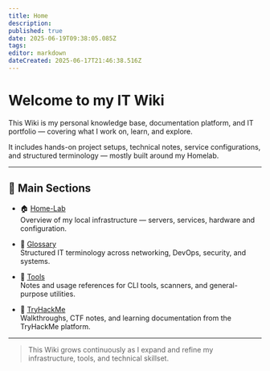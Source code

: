 ```yaml
---
title: Home
description: 
published: true
date: 2025-06-19T09:38:05.085Z
tags: 
editor: markdown
dateCreated: 2025-06-17T21:46:38.516Z
---
```


# Welcome to my IT Wiki

This Wiki is my personal knowledge base, documentation platform, and IT portfolio — covering what I work on, learn, and explore.

It includes hands-on project setups, technical notes, service configurations, and structured terminology — mostly built around my Homelab.

---

## 📁 Main Sections

- 🏠 [Home-Lab](/Home-Lab)  
  Overview of my local infrastructure — servers, services, hardware and configuration.

- 📖 [Glossary](/Glossary)  
  Structured IT terminology across networking, DevOps, security, and systems.

- 🧰 [Tools](/Tools)  
  Notes and usage references for CLI tools, scanners, and general-purpose utilities.

- 🧠 [TryHackMe](/TryHackMe)  
  Walkthroughs, CTF notes, and learning documentation from the TryHackMe platform.



---

> This Wiki grows continuously as I expand and refine my infrastructure, tools, and technical skillset.
